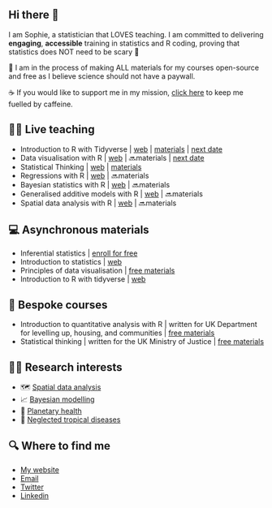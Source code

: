 ## Hi there 👋

I am Sophie, a statistician that LOVES teaching. I am committed to delivering **engaging**, **accessible** training in statistics and R coding, proving that statistics does NOT need to be scary 👻

📖 I am in the process of making ALL materials for my courses open-source and free as I believe science should not have a paywall. 

☕ If you would like to support me in my mission, [click here](https://buymeacoffee.com/sophie_a_lee) to keep me fuelled by caffeine.

## 👩‍🏫 Live teaching 
- Introduction to R with Tidyverse | [web](https://scubed.netlify.app/courses/1_intro_r_tidyverse/) | [materials](https://introduction-r-tidyverse.netlify.app/) | [next date](https://www.prstats.org/course/introduction-to-r-using-tidyverse-tidy01/)
- Data visualisation with R | [web](https://scubed.netlify.app/courses/3_data_viz/) | 🔜materials | [next date](https://www.ncrm.ac.uk/training/show.php?article=13619)
- Statistical Thinking | [web](https://scubed.netlify.app/courses/9_statistical_thinking/) | [materials](https://stats-thinking.netlify.app/)
- Regressions with R | [web](https://scubed.netlify.app/courses/7_regression_with_r/) | 🔜materials
- Bayesian statistics with R | [web](https://scubed.netlify.app/courses/8_bayesian_stats/) | 🔜materials
- Generalised additive models with R | [web](https://scubed.netlify.app/courses/6_generalised_additive_models/) | 🔜materials
- Spatial data analysis with R | [web](https://scubed.netlify.app/courses/2_spatial_data_analysis/) | 🔜materials

## 💻 Asynchronous materials
- Inferential statistics | [enroll for free](https://equationsofdisease.com/courses/inferential-statistics/)
- Introduction to statistics | [web](https://scubed.netlify.app/courses/4_intro_stats/)
- Principles of data visualisation | [free materials](https://www.ncrm.ac.uk/resources/online/all/?id=20844)
- Introduction to R with tidyverse | [web](https://instats.org/seminar/introduction-to-r-with-tidyverse3)

## 📜 Bespoke courses 
- Introduction to quantitative analysis with R | written for UK Department for levelling up, housing, and communities | [free materials](https://intro-r-dluch.netlify.app/)
- Statistical thinking | written for the UK Ministry of Justice | [free materials](https://stats-thinking.netlify.app/)

## 👩‍🔬 Research interests 
- 🗺️ [Spatial data analysis](https://scubed.rbind.io/publications/4_systematic_review/)
- 📈 [Bayesian modelling](https://scubed.rbind.io/publications/2_bayesian_model/)
- 🌲 [Planetary health](https://scubed.rbind.io/publications/5_hydromet_paper/)
- 🦟 [Neglected tropical diseases](https://scubed.rbind.io/publications/3_dengue_expansion/)
  
## 🔍 Where to find me 
- [My website](https://scubed.rbind.io/)
- [Email](mailto:sophie.a.lee10@gmail.com)
- [Twitter](https://x.com/SophieStats10)
- [Linkedin](https://www.linkedin.com/in/sophie-a-lee/)
